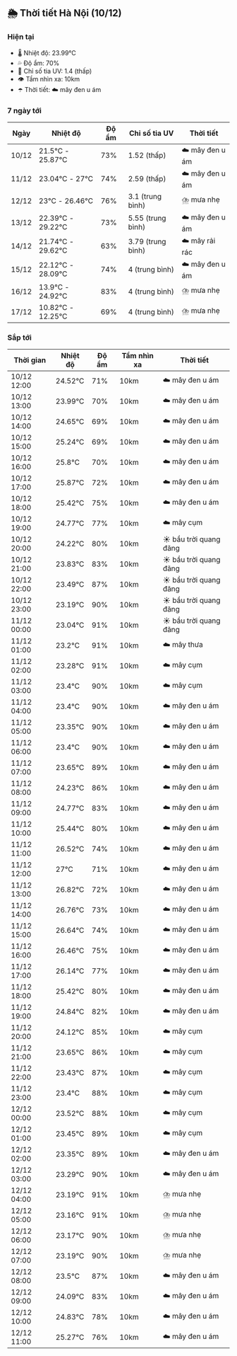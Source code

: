 ## 🌦️ Thời tiết Hà Nội (10/12)

### Hiện tại

- 🌡️ Nhiệt độ: 23.99℃
- 💦 Độ ẩm: 70%
- 🌟 Chỉ số tia UV: 1.4 (thấp)
- 👁️ Tầm nhìn xa: 10km
- ☂️ Thời tiết: ☁️ mây đen u ám

### 7 ngày tới

| Ngày | Nhiệt độ | Độ ẩm | Chỉ số tia UV | Thời tiết |
| --- | --- | --- | --- | --- |
| 10/12 | 21.5℃ - 25.87℃ | 73% | 1.52 (thấp) | ☁️ mây đen u ám |
| 11/12 | 23.04℃ - 27℃ | 74% | 2.59 (thấp) | ☁️ mây đen u ám |
| 12/12 | 23℃ - 26.46℃ | 76% | 3.1 (trung bình) | ⛈️ mưa nhẹ |
| 13/12 | 22.39℃ - 29.22℃ | 73% | 5.55 (trung bình) | ☁️ mây đen u ám |
| 14/12 | 21.74℃ - 29.62℃ | 63% | 3.79 (trung bình) | ☁️ mây rải rác |
| 15/12 | 22.12℃ - 28.09℃ | 74% | 4 (trung bình) | ☁️ mây đen u ám |
| 16/12 | 13.9℃ - 24.92℃ | 83% | 4 (trung bình) | ⛈️ mưa nhẹ |
| 17/12 | 10.82℃ - 12.25℃ | 69% | 4 (trung bình) | ⛈️ mưa nhẹ |

### Sắp tới

| Thời gian | Nhiệt độ | Độ ẩm | Tầm nhìn xa | Thời tiết |
| --- | --- | --- | --- | --- |
| 10/12 12:00 | 24.52℃ | 71% | 10km | ☁️ mây đen u ám |
| 10/12 13:00 | 23.99℃ | 70% | 10km | ☁️ mây đen u ám |
| 10/12 14:00 | 24.65℃ | 69% | 10km | ☁️ mây đen u ám |
| 10/12 15:00 | 25.24℃ | 69% | 10km | ☁️ mây đen u ám |
| 10/12 16:00 | 25.8℃ | 70% | 10km | ☁️ mây đen u ám |
| 10/12 17:00 | 25.87℃ | 72% | 10km | ☁️ mây đen u ám |
| 10/12 18:00 | 25.42℃ | 75% | 10km | ☁️ mây đen u ám |
| 10/12 19:00 | 24.77℃ | 77% | 10km | ☁️ mây cụm |
| 10/12 20:00 | 24.22℃ | 80% | 10km | ☀️ bầu trời quang đãng |
| 10/12 21:00 | 23.83℃ | 83% | 10km | ☀️ bầu trời quang đãng |
| 10/12 22:00 | 23.49℃ | 87% | 10km | ☀️ bầu trời quang đãng |
| 10/12 23:00 | 23.19℃ | 90% | 10km | ☀️ bầu trời quang đãng |
| 11/12 00:00 | 23.04℃ | 91% | 10km | ☀️ bầu trời quang đãng |
| 11/12 01:00 | 23.2℃ | 91% | 10km | ☁️ mây thưa |
| 11/12 02:00 | 23.28℃ | 91% | 10km | ☁️ mây cụm |
| 11/12 03:00 | 23.4℃ | 90% | 10km | ☁️ mây cụm |
| 11/12 04:00 | 23.4℃ | 90% | 10km | ☁️ mây đen u ám |
| 11/12 05:00 | 23.35℃ | 90% | 10km | ☁️ mây đen u ám |
| 11/12 06:00 | 23.4℃ | 90% | 10km | ☁️ mây đen u ám |
| 11/12 07:00 | 23.65℃ | 89% | 10km | ☁️ mây đen u ám |
| 11/12 08:00 | 24.23℃ | 86% | 10km | ☁️ mây đen u ám |
| 11/12 09:00 | 24.77℃ | 83% | 10km | ☁️ mây đen u ám |
| 11/12 10:00 | 25.44℃ | 80% | 10km | ☁️ mây đen u ám |
| 11/12 11:00 | 26.52℃ | 74% | 10km | ☁️ mây đen u ám |
| 11/12 12:00 | 27℃ | 71% | 10km | ☁️ mây đen u ám |
| 11/12 13:00 | 26.82℃ | 72% | 10km | ☁️ mây đen u ám |
| 11/12 14:00 | 26.76℃ | 73% | 10km | ☁️ mây đen u ám |
| 11/12 15:00 | 26.64℃ | 74% | 10km | ☁️ mây đen u ám |
| 11/12 16:00 | 26.46℃ | 75% | 10km | ☁️ mây đen u ám |
| 11/12 17:00 | 26.14℃ | 77% | 10km | ☁️ mây đen u ám |
| 11/12 18:00 | 25.42℃ | 80% | 10km | ☁️ mây đen u ám |
| 11/12 19:00 | 24.84℃ | 82% | 10km | ☁️ mây đen u ám |
| 11/12 20:00 | 24.12℃ | 85% | 10km | ☁️ mây cụm |
| 11/12 21:00 | 23.65℃ | 86% | 10km | ☁️ mây cụm |
| 11/12 22:00 | 23.43℃ | 87% | 10km | ☁️ mây cụm |
| 11/12 23:00 | 23.4℃ | 88% | 10km | ☁️ mây cụm |
| 12/12 00:00 | 23.52℃ | 88% | 10km | ☁️ mây cụm |
| 12/12 01:00 | 23.45℃ | 89% | 10km | ☁️ mây cụm |
| 12/12 02:00 | 23.35℃ | 89% | 10km | ☁️ mây đen u ám |
| 12/12 03:00 | 23.29℃ | 90% | 10km | ☁️ mây đen u ám |
| 12/12 04:00 | 23.19℃ | 91% | 10km | ⛈️ mưa nhẹ |
| 12/12 05:00 | 23.16℃ | 91% | 10km | ⛈️ mưa nhẹ |
| 12/12 06:00 | 23.17℃ | 90% | 10km | ⛈️ mưa nhẹ |
| 12/12 07:00 | 23.19℃ | 90% | 10km | ⛈️ mưa nhẹ |
| 12/12 08:00 | 23.5℃ | 87% | 10km | ☁️ mây đen u ám |
| 12/12 09:00 | 24.09℃ | 83% | 10km | ☁️ mây đen u ám |
| 12/12 10:00 | 24.83℃ | 78% | 10km | ☁️ mây đen u ám |
| 12/12 11:00 | 25.27℃ | 76% | 10km | ☁️ mây đen u ám |
